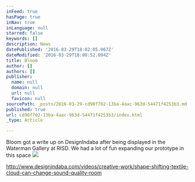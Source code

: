 ```yaml
---
inFeed: true
hasPage: true
inNav: true
inLanguage: null
starred: false
keywords: []
description: News
datePublished: '2016-03-29T18:02:05.967Z'
dateModified: '2016-03-29T18:00:52.094Z'
title: Bloom
author: []
authors: []
publisher:
  name: null
  domain: null
  url: null
  favicon: null
sourcePath: _posts/2016-03-29-cd90f702-13ba-4aac-963d-54471f4253b3.md
published: true
url: cd90f702-13ba-4aac-963d-54471f4253b3/index.html
_type: Article

---
```

Bloom got a write up on DesignIndaba after being displayed in the Waterman Gallery at RISD. We had a lot of fun expanding our prototype in this space ![](https://the-grid-user-content.s3-us-west-2.amazonaws.com/daf7b007-7657-4531-8126-8e55a9bece82.png)

http://www.designindaba.com/videos/creative-work/shape-shifting-textile-cloud-can-change-sound-quality-room